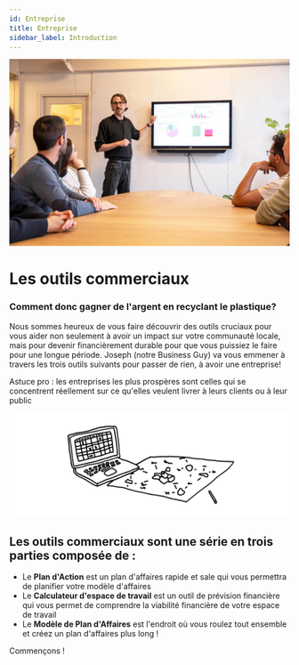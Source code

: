 ```yaml
---
id: Entreprise
title: Entreprise
sidebar_label: Introduction
---
```


<style>
:root {
  --highlight: #f7b77b;
  --hover: #f7b77b;
}
</style>

![Outils professionnels](assets/Business/businesspresentation.jpg)

# Les outils commerciaux

### Comment donc gagner de l'argent en recyclant le plastique?

Nous sommes heureux de vous faire découvrir des outils cruciaux pour vous aider non seulement à avoir un impact sur votre communauté locale, mais pour devenir financièrement durable pour que vous puissiez le faire pour une longue période. Joseph (notre Business Guy) va vous emmener à travers les trois outils suivants pour passer de rien, à avoir une entreprise!

Astuce pro : les entreprises les plus prospères sont celles qui se concentrent réellement sur ce qu'elles veulent livrer à leurs clients ou à leur public

![Outils professionnels](assets/Business/businessintro.svg)

## Les outils commerciaux sont une série en trois parties composée de :

- Le <b>Plan d'Action</b> est un plan d'affaires rapide et sale qui vous permettra de planifier votre modèle d'affaires
- Le <b>Calculateur d'espace de travail</b> est un outil de prévision financière qui vous permet de comprendre la viabilité financière de votre espace de travail
- Le <b>Modèle de Plan d'Affaires</b> est l'endroit où vous roulez tout ensemble et créez un plan d'affaires plus long !

Commençons !
